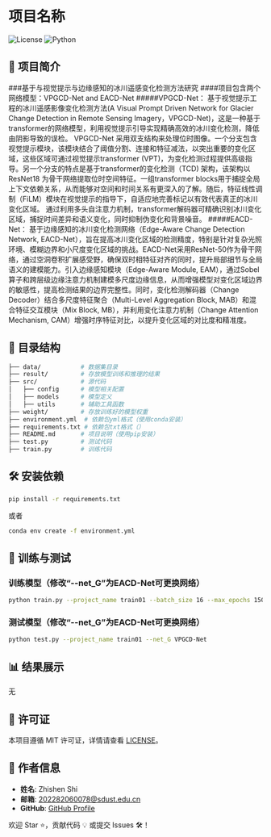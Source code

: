 # 项目名称

![License](https://img.shields.io/badge/license-MIT-blue.svg)
![Python](https://img.shields.io/badge/python-3.8+-green.svg)

## 📌 项目简介
###基于与视觉提示与边缘感知的冰川遥感变化检测方法研究
####项目包含两个网络模型：VPGCD-Net and EACD-Net
#####VPGCD-Net： 基于视觉提示工程的冰川遥感影像变化检测方法(A Visual Prompt Driven Network for Glacier Change Detection in Remote Sensing Imagery，VPGCD-Net)，这是一种基于transformer的网络模型，利用视觉提示引导实现精确高效的冰川变化检测，降低由阴影导致的误检。 VPGCD-Net 采用双支结构来处理位时图像。一个分支包含视觉提示模块，该模块结合了阈值分割、连接和特征减法，以突出重要的变化区域，这些区域可通过视觉提示transformer (VPT)，为变化检测过程提供高级指导。另一个分支的特点是基于transformer的变化检测（TCD) 架构，该架构以 ResNet18 为骨干网络提取位时空间特征。一组transformer blocks用于捕捉全局上下文依赖关系，从而能够对空间和时间关系有更深入的了解。随后，特征线性调制（FiLM）模块在视觉提示的指导下，自适应地完善标记以有效代表真正的冰川变化区域。 通过利用多头自注意力机制，transformer解码器可精确识别冰川变化区域，捕捉时间差异和语义变化，同时抑制伪变化和背景噪音。
#####EACD-Net： 基于边缘感知的冰川变化检测网络（Edge-Aware Change Detection Network, EACD-Net），旨在提高冰川变化区域的检测精度，特别是针对复杂光照环境、模糊边界和小尺度变化区域的挑战。EACD-Net采用ResNet-50作为骨干网络，通过空洞卷积扩展感受野，确保双时相特征对齐的同时，提升局部细节与全局语义的建模能力。引入边缘感知模块（Edge-Aware Module, EAM），通过Sobel算子和跨层级边缘注意力机制建模多尺度边缘信息，从而增强模型对变化区域边界的敏感性，提高检测结果的边界完整性。同时，变化检测解码器（Change Decoder）结合多尺度特征聚合（Multi-Level Aggregation Block, MAB）和混合特征交互模块（Mix Block, MB），并利用变化注意力机制（Change Attention Mechanism, CAM）增强时序特征对比，以提升变化区域的对比度和精准度。


## 📁 目录结构
```bash
├── data/           # 数据集目录
├── result/         # 存放模型训练和推理的结果
├── src/            # 源代码
│   ├── config      # 模型相关配置
│   ├── models      # 模型定义
│   ├── utils       # 辅助工具函数
├── weight/         # 存放训练好的模型权重
├── environment.yml  # 依赖包yml格式（使用conda安装）
├── requirements.txt # 依赖包txt格式（）
├── README.md       # 项目说明（使用pip安装）
├── test.py         # 测试代码
├── train.py        # 训练代码
```

## 🛠️ 安装依赖
```bash
pip install -r requirements.txt
```
或者
```bash
conda env create -f environment.yml
```
## 🎯 训练与测试
### 训练模型（修改“--net_G”为EACD-Net可更换网络）
```bash
python train.py --project_name train01 --batch_size 16 --max_epochs 150 --net_G VPGCD-Net
```

### 测试模型（修改“--net_G”为EACD-Net可更换网络）
```bash
python test.py --project_name train01 --net_G VPGCD-Net
```

## 📊 结果展示
无

## 📝 许可证
本项目遵循 MIT 许可证，详情请查看 [LICENSE](LICENSE)。

## 👤 作者信息
- **姓名**: Zhishen Shi
- **邮箱**: 202282060078@sdust.edu.cn
- **GitHub**: [GitHub Profile](https://github.com/cuibinge/ThesisCode_2022/tree/main/shizhishen)

欢迎 Star ⭐，贡献代码 💡 或提交 Issues 🛠️！
